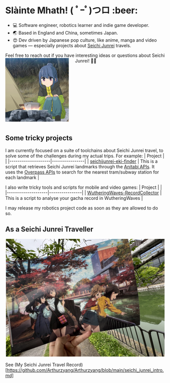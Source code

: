 <h1>Slàinte Mhath! ( ﾟｰﾟ)つロ :beer: </h1>

- 💻 Software engineer, robotics learner and indie game developer.  
- :earth_asia: Based in England and China, sometimes Japan.  
- :heart_eyes: Dev driven by Japanese pop culture, like anime, manga and video games — especially projects about [Seichi Junrei](https://en.wikipedia.org/wiki/Pilgrimage_(anime)) travels.

Feel free to reach out if you have interesting ideas or questions about Seichi Junrei! :sparkling_heart::sparkling_heart:
<img src="https://raw.githubusercontent.com/Arthurzyang/Arthurzyang/main/preview.gif" 
     alt="Yuru Camp" 
     width="200"
     style="float:left; margin-right:20px; margin-bottom:10px;" />

<div style="clear: both;"></div>

## Some tricky projects
I am currently focused on a suite of toolchains about Seichi Junrei travel, to solve some of the challenges during my actual trips. For example:
|       Project      |  |
|--------------------|----------------|
| [seichijunrei-eki-finder](https://github.com/Arthurzyang/seichijunrei-eki-finder) | This is a script that retrieves Seichi Junrei landmarks through the [Anitabi APIs](https://github.com/anitabi/anitabi.cn-document/blob/main/api.md). It uses the [Overpass APIs](https://wiki.openstreetmap.org/wiki/Overpass_API) to search for the nearest tram/subway station for each landmark |

I also write tricky tools and scripts for mobile and video games:
|       Project      |  |
|--------------------|----------------|
| [WutheringWaves-RecordCollector](https://github.com/Arthurzyang/WutheringWaves-RecordCollector) | This is a script to analyse your gacha record in WutheringWaves |

I may release my robotics project code as soon as they are allowed to do so.

## As a Seichi Junrei Traveller
<p align="center"><img src="https://github.com/Arthurzyang/Arthurzyang/blob/main/IMG_6040.jpg?raw=true" width="500" height="370" alt="Centered Image" /></p>

See (My Seichi Junrei Travel Record)[https://github.com/Arthurzyang/Arthurzyang/blob/main/seichi_junrei_intro.md]

